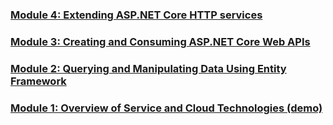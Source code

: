 ### [Module 4: Extending ASP.NET Core HTTP services](Mod04)

### [Module 3: Creating and Consuming ASP.NET Core Web APIs](Mod03)

### [Module 2: Querying and Manipulating Data Using Entity Framework](Mod02)

### [Module 1: Overview of Service and Cloud Technologies (demo)](Mod01/mod-01-04)

